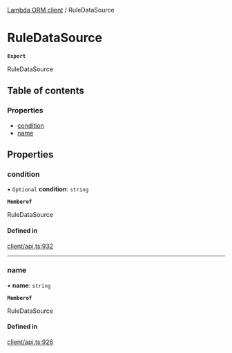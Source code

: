 [Lambda ORM client](../README.md) / RuleDataSource

# RuleDataSource

**`Export`**

RuleDataSource

## Table of contents

### Properties

- [condition](RuleDataSource.md#condition)
- [name](RuleDataSource.md#name)

## Properties

### condition

• `Optional` **condition**: `string`

**`Memberof`**

RuleDataSource

#### Defined in

[client/api.ts:932](https://github.com/FlavioLionelRita/lambdaorm-client-node/blob/de616fb/src/lib/client/api.ts#L932)

___

### name

• **name**: `string`

**`Memberof`**

RuleDataSource

#### Defined in

[client/api.ts:926](https://github.com/FlavioLionelRita/lambdaorm-client-node/blob/de616fb/src/lib/client/api.ts#L926)

